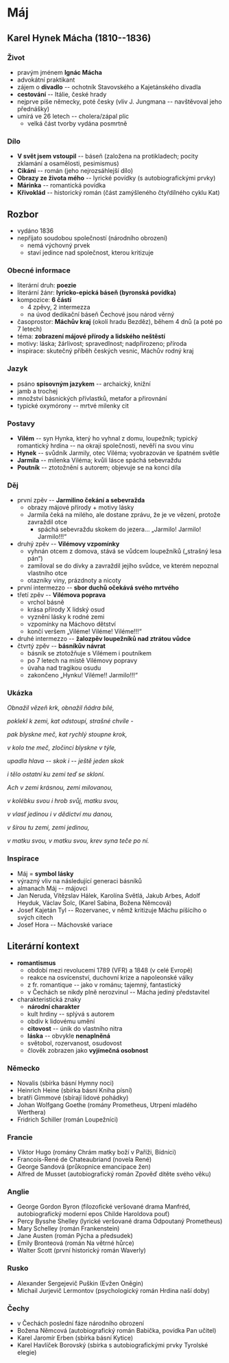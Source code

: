 # Máj

## Karel Hynek Mácha (1810--1836)

### Život
- pravým jménem **Ignác Mácha**
- advokátní praktikant
- zájem o **divadlo** -- ochotník Stavovského a Kajetánského divadla
- **cestování** -- Itálie, české hrady
- nejprve píše německy, poté česky (vliv J. Jungmana -- navštěvoval jeho přednášky)
- umírá ve 26 letech -- cholera/zápal plic
  - velká část tvorby vydána posmrtně

### Dílo
- **V svět jsem vstoupil** -- báseň (založena na protikladech; pocity zklamání a osamělosti, pesimismus)
- **Cikáni** -- román (jeho nejrozsáhlejší dílo)
- **Obrazy ze života mého** -- lyrické povídky (s autobiografickými prvky)
- **Márinka** -- romantická povídka
- **Křivoklád** -- historický román (část zamýšleného čtyřdílného cyklu Kat)

## Rozbor
- vydáno 1836
- nepřijato soudobou společností (národního obrození)
  - nemá výchovný prvek
  - staví jedince nad společnost, kterou kritizuje

### Obecné informace
- literární druh: **poezie**
- literární žánr: **lyricko-epická báseň (byronská povídka)**
- kompozice: **6 částí**
  - 4 zpěvy, 2 intermezza
  - na úvod dedikační báseň Čechové jsou národ věrný
- časoprostor: **Máchův kraj** (okolí hradu Bezděz), během 4 dnů (a poté po 7 letech)
- téma: **zobrazení májové přírody a lidského neštěstí**
- motivy: láska; žárlivost; spravedlnost; nadpřirozeno; příroda
- inspirace: skutečný příběh českých vesnic, Máchův rodný kraj

### Jazyk
- psáno **spisovným jazykem** -- archaický, knižní
-	jamb a trochej
-	množství básnických přívlastků, metafor a přirovnání
-	typické oxymórony -- mrtvé milenky cit

### Postavy
-	**Vilém** -- syn Hynka, který ho vyhnal z domu, loupežník; typický romantický hrdina -- na okraji společnosti, nevěří na svou vinu
-	**Hynek** -- svůdník Jarmily, otec Viléma; vyobrazován ve špatném světle
-	**Jarmila** -- milenka Viléma; kvůli lásce spáchá sebevraždu
-	**Poutník** -- ztotožnění s autorem; objevuje se na konci díla

### Děj
- první zpěv -- **Jarmilino čekání a sebevražda**
  - obrazy májové přírody + motivy lásky
  - Jarmila čeká na milého, ale dostane zprávu, že je ve vězení, protože zavraždil otce
    - spáchá sebevraždu skokem do jezera... „Jarmilo! Jarmilo! Jarmilo!!!“
- druhý zpěv -- **Vilémovy vzpomínky**
  - vyhnán otcem z domova, stává se vůdcem loupežníků („strašný lesa pán“)
  - zamiloval se do dívky a zavraždil jejího svůdce, ve kterém nepoznal vlastního otce
  - otazníky viny, prázdnoty a nicoty
- první intermezzo -- **sbor duchů očekává svého mrtvého**
- třetí zpěv -- **Vilémova poprava**
  - vrchol básně
  - krása přírody X lidský osud
  - vyznění lásky k rodné zemi
  - vzpomínky na Máchovo dětství
  - končí veršem „Viléme! Viléme! Viléme!!!“
- druhé intermezzo -- **žalozpěv loupežníků nad ztrátou vůdce**
- čtvrtý zpěv -- **básníkův návrat**
  - básník se ztotožňuje s Vilémem i poutníkem
  - po 7 letech na místě Vilémovy popravy
  - úvaha nad tragikou osudu
  - zakončeno „Hynku! Viléme!! Jarmilo!!!“

### Ukázka
_Obnažil vězeň krk, obnažil ňádra bílé,_

_poklekl k zemi, kat odstoupí, strašné chvíle -_

_pak blyskne meč, kat rychlý stoupne krok,_

_v kolo tne meč, zločinci blyskne v týle,_

_upadla hlava -- skok i -- ještě jeden skok_

_i tělo ostatní ku zemi teď se skloní._

_Ach v zemi krásnou, zemi milovanou,_

_v kolébku svou i hrob svůj, matku svou,_

_v vlasť jedinou i v dědictví mu danou,_

_v šírou tu zemi, zemi jedinou,_

_v matku svou, v matku svou, krev syna teče po ní._


### Inspirace
-	Máj = **symbol lásky**
-	výrazný vliv na následující generaci básníků
  - almanach Máj -- májovci
  - Jan Neruda, Vítězslav Hálek, Karolína Světlá, Jakub Arbes, Adolf Heyduk, Václav Šolc, (Karel Sabina, Božena Němcová)
-	Josef Kajetán Tyl -- Rozervanec, v němž kritizuje Máchu píšícího o svých citech
-	Josef Hora -- Máchovské variace

## Literární kontext
- **romantismus**
  - období mezi revolucemi 1789 (VFR) a 1848 (v celé Evropě)
  - reakce na osvícenství, duchovní krize a napoleonské války
  - z fr. romantique -- jako v románu; tajemný, fantastický
  - v Čechách se nikdy plně nerozvinul -- Mácha jediný představitel
- charakteristická znaky
  - **národní charakter**
  - kult hrdiny -- splývá s autorem
  - obdiv k lidovému umění
  - **citovost** -- únik do vlastního nitra
  - **láska** -- obvykle **nenaplněná**
  - světobol, rozervanost, osudovost
  - člověk zobrazen jako **vyjímečná osobnost**

### Německo
- Novalis (sbírka básní Hymny noci)
- Heinrich Heine (sbírka básní Kniha písní)
- bratři Gimmové (sbírají lidové pohádky)
- Johan Wolfgang Goethe (romány Prometheus, Utrpení mladého Werthera)
- Fridrich Schiller (román Loupežníci)

### Francie
- Viktor Hugo (romány Chrám matky boží v Paříži, Bídníci)
- Francois-René de Chateaubriand (novela René)
- George Sandová (průkopnice emancipace žen)
- Alfred de Musset (autobiografický román Zpověď dítěte svého věku)

### Anglie
- George Gordon Byron (filozofické veršované drama Manfréd, autobiografický moderní epos Childe Haroldova pouť)
- Percy Bysshe Shelley (lyrické veršované drama Odpoutaný Prometheus)
- Mary Schelley (román Frankenstein)
- Jane Austen (román Pýcha a předsudek)
- Emily Bronteová (román Na větrné hůrce)
- Walter Scott (první historický román Waverly)

### Rusko
- Alexander Sergejevič Puškin (Evžen Oněgin)
- Michail Jurjevič Lermontov (psychologický román Hrdina naší doby)

### Čechy
- v Čechách poslední fáze národního obrození
- Božena Němcová (autobiografický román Babička, povídka Pan učitel)
- Karel Jaromír Erben (sbírka básní Kytice)
- Karel Havlíček Borovský (sbírka s autobiografickými prvky Tyrolské elegie)
